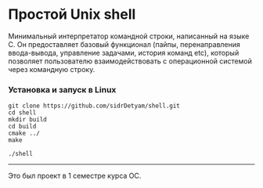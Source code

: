 
# Простой Unix shell

Минимальный интерпретатор командной строки, написанный на языке C. 
Он предоставляет базовый функционал (пайпы, перенаправления ввода-вывода, управление задачами, история команд etc), 
который позволяет пользователю взаимодействовать с операционной системой через командную строку.

### Установка и запуск в Linux

```
git clone https://github.com/sidrDetyam/shell.git
cd shell
mkdir build
cd build
cmake ../
make

./shell
```

---
Это был проект в 1 семестре курса ОС.
